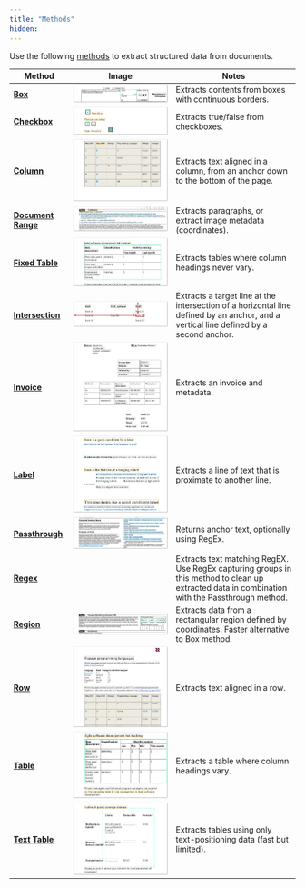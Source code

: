 ```yaml
---
title: "Methods"
hidden: 
---
```

Use the following [methods](doc:method)  to extract structured data from documents.

| Method                                   | Image                                                        | Notes                                                        |
| ---------------------------------------- | ------------------------------------------------------------ | ------------------------------------------------------------ |
| **[Box](doc:box)**                       | ![Click to enlarge](https://raw.githubusercontent.com/sensible-hq/sensible-docs/main/readme-sync/assets/v0/images/final/box_1099.png) | Extracts contents from boxes with continuous borders.       |
| **[Checkbox](doc:checkbox)**             | ![Click to enlarge](https://raw.githubusercontent.com/sensible-hq/sensible-docs/main//readme-sync/assets/v0/images/final/checkbox.png) | Extracts true/false from checkboxes.                        |
| **[Column](doc:column)**                 | ![Click to enlarge](https://raw.githubusercontent.com/sensible-hq/sensible-docs/main/readme-sync/assets/v0/images/final/column.png) | Extracts text aligned in a column, from an anchor down to the bottom of the page. |
| **[Document Range](doc:document-range)** | ![Click to enlarge](https://raw.githubusercontent.com/sensible-hq/sensible-docs/main/readme-sync/assets/v0/images/final/documentrange_sworn.png) | Extracts paragraphs, or extract image metadata (coordinates). |
| **[Fixed Table](doc:fixed-table)**       | ![Click to enlarge](https://raw.githubusercontent.com/sensible-hq/sensible-docs/main/readme-sync/assets/v0/images/final/fixed_table.png) | Extracts tables where column headings never vary.           |
| **[Intersection](doc:intersection)**     | ![](https://raw.githubusercontent.com/sensible-hq/sensible-docs/main/readme-sync/assets/v0/images/final/intersection_1.png) | Extracts a target line at the intersection of a horizontal line defined by an anchor, and a vertical line defined by a second anchor. |
| **[Invoice](doc:invoice)**               | ![Click to enlarge](https://raw.githubusercontent.com/sensible-hq/sensible-docs/main//readme-sync/assets/v0/images/final/invoice.png) | Extracts an invoice and metadata.                           |
| **[Label](doc:label)**                   | ![Click to enlarge](https://raw.githubusercontent.com/sensible-hq/sensible-docs/main/readme-sync/assets/v0/images/final/labels.png) | Extracts a line of text that is proximate to another line.  |
| **[Passthrough](doc:passthrough)**       | ![Click to enlarge](https://raw.githubusercontent.com/sensible-hq/sensible-docs/main/readme-sync/assets/v0/images/final/passthrough.png) | Returns anchor text, optionally using RegEx.                |
| **[Regex](doc:regex)**                   |                                                              | Extracts text matching RegEX. Use RegEx capturing groups in this method to clean up extracted data in combination with the Passthrough method. |
| **[Region](doc:region)**                 | ![Click to enlarge](https://raw.githubusercontent.com/sensible-hq/sensible-docs/main/readme-sync/assets/v0/images/final/region_ssn.png) | Extracts data from a rectangular region defined by coordinates. Faster alternative to Box method. |
| **[Row](doc:row)**                       | ![Click to enlarge](https://raw.githubusercontent.com/sensible-hq/sensible-docs/main/readme-sync/assets/v0/images/final/row.png) | Extracts text aligned in a row.                             |
| **[Table](doc:table)**                   | ![Click to enlarge](https://raw.githubusercontent.com/sensible-hq/sensible-docs/main/readme-sync/assets/v0/images/final/table_dynamic.png) | Extracts a table where column headings vary.                |
| **[Text Table](doc:text-table)**         | ![Click to enlarge](https://raw.githubusercontent.com/sensible-hq/sensible-docs/main/readme-sync/assets/v0/images/final/text_table.png) | Extracts tables using only text-positioning data (fast but limited). |

